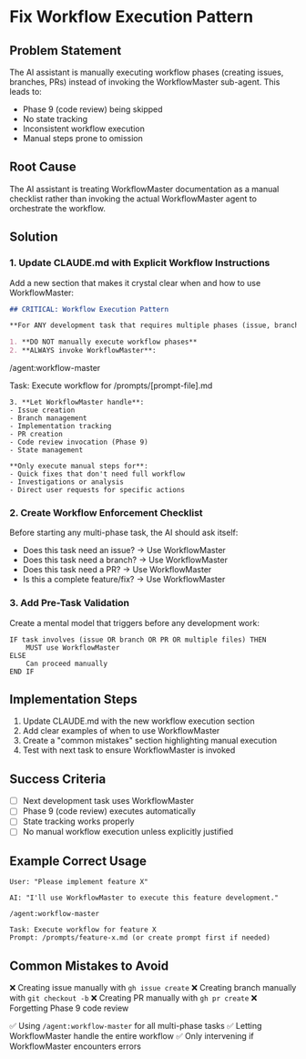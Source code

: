 # Fix Workflow Execution Pattern

## Problem Statement

The AI assistant is manually executing workflow phases (creating issues, branches, PRs) instead of invoking the WorkflowMaster sub-agent. This leads to:
- Phase 9 (code review) being skipped
- No state tracking
- Inconsistent workflow execution
- Manual steps prone to omission

## Root Cause

The AI assistant is treating WorkflowMaster documentation as a manual checklist rather than invoking the actual WorkflowMaster agent to orchestrate the workflow.

## Solution

### 1. Update CLAUDE.md with Explicit Workflow Instructions

Add a new section that makes it crystal clear when and how to use WorkflowMaster:

```markdown
## CRITICAL: Workflow Execution Pattern

**For ANY development task that requires multiple phases (issue, branch, code, PR):**

1. **DO NOT manually execute workflow phases**
2. **ALWAYS invoke WorkflowMaster**: 
   ```
   /agent:workflow-master
   
   Task: Execute workflow for /prompts/[prompt-file].md
   ```
3. **Let WorkflowMaster handle**:
   - Issue creation
   - Branch management
   - Implementation tracking
   - PR creation
   - Code review invocation (Phase 9)
   - State management

**Only execute manual steps for**:
- Quick fixes that don't need full workflow
- Investigations or analysis
- Direct user requests for specific actions
```

### 2. Create Workflow Enforcement Checklist

Before starting any multi-phase task, the AI should ask itself:
- Does this task need an issue? → Use WorkflowMaster
- Does this task need a branch? → Use WorkflowMaster
- Does this task need a PR? → Use WorkflowMaster
- Is this a complete feature/fix? → Use WorkflowMaster

### 3. Add Pre-Task Validation

Create a mental model that triggers before any development work:

```
IF task involves (issue OR branch OR PR OR multiple files) THEN
    MUST use WorkflowMaster
ELSE
    Can proceed manually
END IF
```

## Implementation Steps

1. Update CLAUDE.md with the new workflow execution section
2. Add clear examples of when to use WorkflowMaster
3. Create a "common mistakes" section highlighting manual execution
4. Test with next task to ensure WorkflowMaster is invoked

## Success Criteria

- [ ] Next development task uses WorkflowMaster
- [ ] Phase 9 (code review) executes automatically
- [ ] State tracking works properly
- [ ] No manual workflow execution unless explicitly justified

## Example Correct Usage

```
User: "Please implement feature X"

AI: "I'll use WorkflowMaster to execute this feature development."

/agent:workflow-master

Task: Execute workflow for feature X
Prompt: /prompts/feature-x.md (or create prompt first if needed)
```

## Common Mistakes to Avoid

❌ Creating issue manually with `gh issue create`
❌ Creating branch manually with `git checkout -b`
❌ Creating PR manually with `gh pr create`
❌ Forgetting Phase 9 code review

✅ Using `/agent:workflow-master` for all multi-phase tasks
✅ Letting WorkflowMaster handle the entire workflow
✅ Only intervening if WorkflowMaster encounters errors